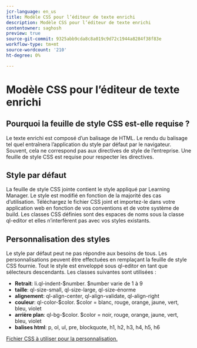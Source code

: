 ```yaml
---
jcr-language: en_us
title: Modèle CSS pour l’éditeur de texte enrichi
description: Modèle CSS pour l’éditeur de texte enrichi
contentowner: saghosh
preview: true
source-git-commit: 9325abb9cda8c8a019c9d72c1944a8284f38f83e
workflow-type: tm+mt
source-wordcount: '210'
ht-degree: 0%

---
```




# Modèle CSS pour l’éditeur de texte enrichi

## Pourquoi la feuille de style CSS est-elle requise ?

Le texte enrichi est composé d’un balisage de HTML. Le rendu du balisage tel quel entraînera l’application du style par défaut par le navigateur. Souvent, cela ne correspond pas aux directives de style de l’entreprise. Une feuille de style CSS est requise pour respecter les directives.

## Style par défaut

La feuille de style CSS jointe contient le style appliqué par Learning Manager. Le style est modifié en fonction de la majorité des cas d’utilisation. Téléchargez le fichier CSS joint et importez-le dans votre application web en fonction de vos conventions et de votre système de build. Les classes CSS définies sont des espaces de noms sous la classe ql-editor et elles n’interfèrent pas avec vos styles existants.

## Personnalisation des styles

Le style par défaut peut ne pas répondre aux besoins de tous. Les personnalisations peuvent être effectuées en remplaçant la feuille de style CSS fournie. Tout le style est enveloppé sous ql-editor en tant que sélecteurs descendants. Les classes suivantes sont utilisées :

* **Retrait**: li.ql-indent-$number. $number varie de 1 à 9
* **taille**: ql-size-small, ql-size-large, ql-size-énorme
* **alignement**: ql-align-center, ql-align-validate, ql-align-right
* **couleur**: ql-color-$color. $color = blanc, rouge, orange, jaune, vert, bleu, violet
* **arrière plan**: ql-bg-$color. $color = noir, rouge, orange, jaune, vert, bleu, violet
* **balises html**: p, ol, ul, pre, blockquote, h1, h2, h3, h4, h5, h6

[Fichier CSS à utiliser pour la personnalisation.](assets/ql-headless.css)

